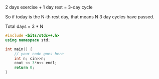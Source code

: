 
2 days exercise + 1 day rest = 3-day cycle

So if today is the N-th rest day, that means N 3 day cycles have passed.

Total days = 3 * N

```cpp
#include <bits/stdc++.h>
using namespace std;

int main() {
	// your code goes here
	int n; cin>>n;
	cout << 3*n<< endl;
	return 0;
}
```
